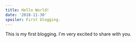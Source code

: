 ```yaml
---
title: Hello World!
date: '2018-11-30'
spoiler: First blogging.
---
```


This is my first blogging. I'm very excited to share with you.

